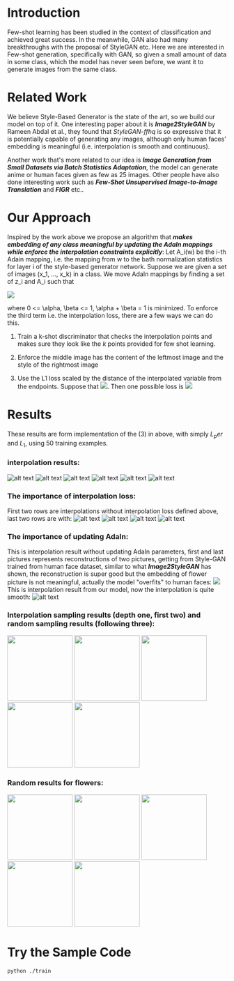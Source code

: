 # Introduction
Few-shot learning has been studied in the context of classification and achieved great success. In the meanwhile, GAN also had many breakthroughs with the proposal of StyleGAN etc. Here we are interested in Few-shot generation, specifically with GAN, so given a small amount of data in some class, which the model has never seen before, we want it to generate images  from the same class.

# Related Work
We believe Style-Based Generator is the state of the art, so we build our model on top of it. One interesting paper about it is ***Image2StyleGAN*** by Rameen Abdal et al., they found that *StyleGAN-ffhq*
is so expressive that it is potentially capable of generating any images, although only human faces' embedding is meaningful (i.e. interpolation is smooth and continuous).

Another work that's more related to our idea is ***Image Generation from Small Datasets via Batch Statistics Adaptation***, the model can generate anime or human faces given as few as 25 images. Other people have also done interesting work such as ***Few-Shot Unsupervised Image-to-Image Translation*** and ***FIGR*** etc..

# Our Approach
Inspired by the work above we propose an algorithm that ***makes embedding of any class meaningful by updating the AdaIn mappings while enforce the interpolation constraints explicitly***:
Let A_i(w) be the i-th Adain mapping, i.e. the mapping from w to the bath normalization statistics for layer i of the style-based generator network. Suppose we are given a set of images (x_1, ..., x_k) in a class. We move AdaIn mappings by finding a set of z_i and A_i such that

 ![](https://github.com/XQQquxixi/stylegan_meta/blob/master/images/CodeCogsEqn.png)

where 0 <= \alpha, \beta <= 1, \alpha + \beta = 1 is minimized.
To enforce the third term i.e. the interpolation loss, there are a few ways we can do this. 

1. Train a k-shot discriminator that checks the interpolation points and makes sure they look like the $k$ points provided for few shot learning. 

2. Enforce the middle image has the content of the leftmost image and the style of the rightmost image

3. Use the L1 loss scaled by the distance of the interpolated variable from the endpoints. Suppose that ![](https://github.com/XQQquxixi/stylegan_meta/blob/master/images/CodeCogsEqn-2.png). Then one possible loss is ![](https://github.com/XQQquxixi/stylegan_meta/blob/master/images/CodeCogsEqn-3.png)
# Results
These results are form implementation of the (3) in above, with simply $L_per$ and $L_1$, using 50 training examples.
### interpolation results:
![alt text](https://github.com/XQQquxixi/stylegan_meta/blob/master/images/22.png)
![alt text](https://github.com/XQQquxixi/stylegan_meta/blob/master/images/59.png)
![alt text](https://github.com/XQQquxixi/stylegan_meta/blob/master/images/82.png)
![alt text](https://github.com/XQQquxixi/stylegan_meta/blob/master/images/50.png)
![alt text](https://github.com/XQQquxixi/stylegan_meta/blob/master/images/75.png)
![alt text](https://github.com/XQQquxixi/stylegan_meta/blob/master/images/70.png)
### The importance of interpolation loss:
First two rows are interpolations without interpolation loss defined above, last two rows are with:
![alt text](https://github.com/XQQquxixi/stylegan_meta/blob/master/images/7.png)
![alt text](https://github.com/XQQquxixi/stylegan_meta/blob/master/images/without_inter.png)
![alt text](https://github.com/XQQquxixi/stylegan_meta/blob/master/images/6.png)
![alt text](https://github.com/XQQquxixi/stylegan_meta/blob/master/images/43.png)
### The importance of updating AdaIn:
This is interpolation result without updating AdaIn parameters, first and last pictures represents reconstructions of two pictures, getting from Style-GAN trained from human face dataset, similar to what ***Image2StyleGAN*** has shown, the reconstruction is super good but the embedding of flower picture is not meaningful, actually the model "overfits" to human faces:
![](https://github.com/XQQquxixi/stylegan_meta/blob/master/images/without_addin.png)
This is interpolation result from our model, now the interpolation is quite smooth:
![alt text](https://github.com/XQQquxixi/stylegan_meta/blob/master/images/13.png)

### Interpolation sampling results (depth one, first two) and random sampling results (following three):
<img src="https://github.com/XQQquxixi/stylegan_meta/blob/master/images/80_inter.png" width="150" height="150">  <img src="https://github.com/XQQquxixi/stylegan_meta/blob/master/images/89_inter.png" width="150" height="150"> <img src="https://github.com/XQQquxixi/stylegan_meta/blob/master/images/159_w0.png" width="150" height="150"> <img src="https://github.com/XQQquxixi/stylegan_meta/blob/master/images/81_w.png" width="150" height="150"> <img src="https://github.com/XQQquxixi/stylegan_meta/blob/master/images/86_w.png" width="150" height="150"> 
### Random results for flowers:
<img src="https://github.com/XQQquxixi/stylegan_meta/blob/master/images/210_w1.png" width="150" height="150">  <img src="https://github.com/XQQquxixi/stylegan_meta/blob/master/images/211_w1.png" width="150" height="150"> <img src="https://github.com/XQQquxixi/stylegan_meta/blob/master/images/497_w1.png" width="150" height="150"> <img src="https://github.com/XQQquxixi/stylegan_meta/blob/master/images/35_0.png" width="150" height="150">  <img src="https://github.com/XQQquxixi/stylegan_meta/blob/master/images/216_w3.png" width="150" height="150"> 



# Try the Sample Code
```
python ./train
```
